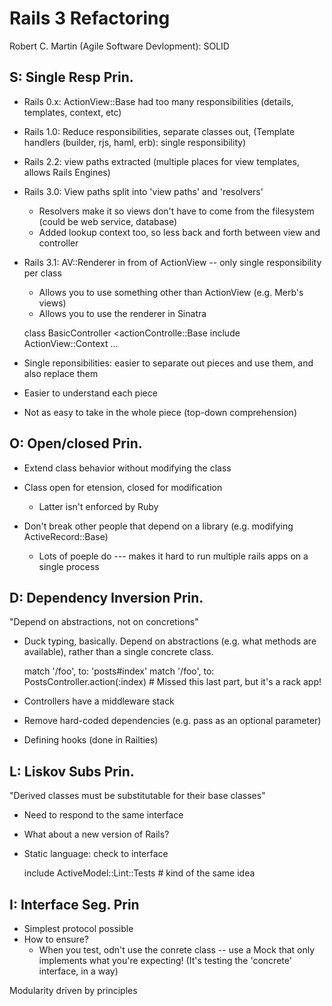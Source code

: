 Rails 3 Refactoring
===================

Robert C. Martin (Agile Software Devlopment): SOLID

S: Single Resp Prin.
--------------------

* Rails 0.x: ActionView::Base had too many responsibilities (details, templates, context, etc)
* Rails 1.0: Reduce responsibilities, separate classes out, (Template handlers (builder, rjs, haml, erb): single responsibility)
* Rails 2.2: view paths extracted (multiple places for view templates, allows Rails Engines)
* Rails 3.0: View paths split into 'view paths' and 'resolvers'
  * Resolvers make it so views don't have to come from the filesystem (could be web service, database)
  * Added lookup context too, so less back and forth between view and controller
* Rails 3.1: AV::Renderer in from of ActionView -- only single responsibility per class
  * Allows you to use something other than ActionView (e.g. Merb's views)
  * Allows you to use the renderer in Sinatra

  class BasicController <actionControlle::Base
    include ActionView::Context
    ...

* Single reponsibilities: easier to separate out pieces and use them, and also replace them
* Easier to understand each piece
* Not as easy to take in the whole piece (top-down comprehension)


O: Open/closed Prin.
--------------------

* Extend class behavior without modifying the class
* Class open for etension, closed for modification
  * Latter isn't enforced by Ruby

* Don't break other people that depend on a library (e.g. modifying ActiveRecord::Base)
  * Lots of poeple do --- makes it hard to run multiple rails apps on a single process

D: Dependency Inversion Prin.
-----------------------------

"Depend on abstractions, not on concretions"

* Duck typing, basically.  Depend on abstractions (e.g. what methods are available), rather than a single concrete class.

    match '/foo', to: 'posts#index'
    match '/foo', to: PostsController.action(:index) # Missed this last part, but it's a rack app!

* Controllers have a middleware stack
* Remove hard-coded dependencies (e.g. pass as an optional parameter)
* Defining hooks (done in Railties)

L: Liskov Subs Prin.
--------------------

"Derived classes must be substitutable for their base classes"

* Need to respond to the same interface
* What about a new version of Rails?
* Static language: check to interface

    include ActiveModel::Lint::Tests # kind of the same idea

I: Interface Seg. Prin
----------------------

* Simplest protocol possible
* How to ensure?
  * When you test, odn't use the conrete class -- use a Mock that only implements what you're expecting!  (It's testing the 'concrete' interface, in a way)

Modularity driven by principles

